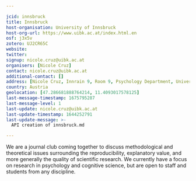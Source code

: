 ```yaml
---

jcid: innsbruck
title: Innsbruck
host-organisation: University of Innsbruck
host-org-url: https://www.uibk.ac.at/index.html.en
osf: j3x5v
zotero: UJ2CR65C
website: 
twitter: 
signup: nicole.cruz@uibk.ac.at
organisers: [Nicole Cruz]
contact: nicole.cruz@uibk.ac.at
additional-contact: []
address: [Nicole Cruz, Innrain 9, Room 9, Psychology Department, University of Innsbruck, Innsbruck, 6020, Austria]
country: Austria
geolocation: [47.286681888764214, 11.4093017578125]
last-message-timestamp: 1675795287
last-message-level: 1
last-update: nicole.cruz@uibk.ac.at
last-update-timestamp: 1644252791
last-update-message: >-
  API creation of innsbruck.md

---
```


We are a journal club coming together to discuss methodological and theoretical issues surrounding the reproducibility, explanatory value, and more generally the quality of scientific research. 
We currently have a focus on research in psychology and cognitive science, but are open to staff and students from any discipline.
